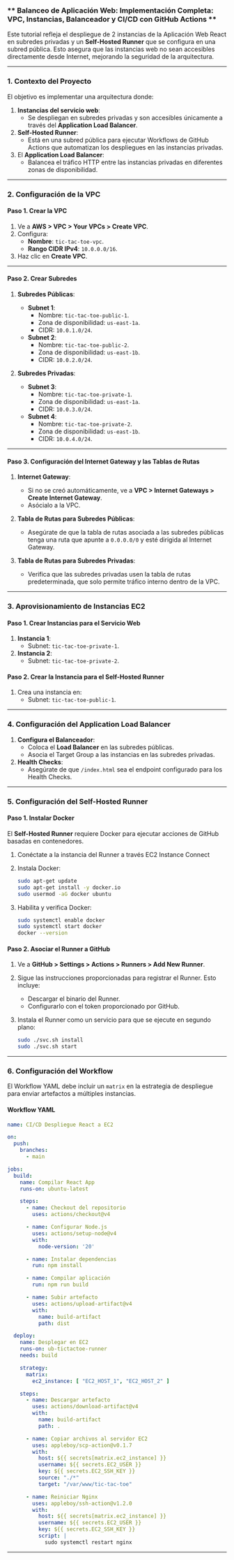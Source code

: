 ### ** Balanceo de Aplicación Web: Implementación Completa: VPC, Instancias, Balanceador y CI/CD con GitHub Actions **

Este tutorial refleja el despliegue de 2 instancias de la Aplicación Web React en subredes privadas y un **Self-Hosted Runner** que se configura en una subred pública. Esto asegura que las instancias web no sean accesibles directamente desde Internet, mejorando la seguridad de la arquitectura.

---

### **1. Contexto del Proyecto**

El objetivo es implementar una arquitectura donde:
1. **Instancias del servicio web**:
   - Se despliegan en subredes privadas y son accesibles únicamente a través del **Application Load Balancer**.
2. **Self-Hosted Runner**:
   - Está en una subred pública para ejecutar Workflows de GitHub Actions que automatizan los despliegues en las instancias privadas.
3. El **Application Load Balancer**:
   - Balancea el tráfico HTTP entre las instancias privadas en diferentes zonas de disponibilidad.

---

### **2. Configuración de la VPC**

#### **Paso 1. Crear la VPC**
1. Ve a **AWS > VPC > Your VPCs > Create VPC**.
2. Configura:
   - **Nombre**: `tic-tac-toe-vpc`.
   - **Rango CIDR IPv4**: `10.0.0.0/16`.
3. Haz clic en **Create VPC**.

---

#### **Paso 2. Crear Subredes**
1. **Subredes Públicas**:
   - **Subnet 1**:
     - Nombre: `tic-tac-toe-public-1`.
     - Zona de disponibilidad: `us-east-1a`.
     - CIDR: `10.0.1.0/24`.
   - **Subnet 2**:
     - Nombre: `tic-tac-toe-public-2`.
     - Zona de disponibilidad: `us-east-1b`.
     - CIDR: `10.0.2.0/24`.

2. **Subredes Privadas**:
   - **Subnet 3**:
     - Nombre: `tic-tac-toe-private-1`.
     - Zona de disponibilidad: `us-east-1a`.
     - CIDR: `10.0.3.0/24`.
   - **Subnet 4**:
     - Nombre: `tic-tac-toe-private-2`.
     - Zona de disponibilidad: `us-east-1b`.
     - CIDR: `10.0.4.0/24`.

---

#### **Paso 3. Configuración del Internet Gateway y las Tablas de Rutas**
1. **Internet Gateway**:
   - Si no se creó automáticamente, ve a **VPC > Internet Gateways > Create Internet Gateway**.
   - Asócialo a la VPC.

2. **Tabla de Rutas para Subredes Públicas**:
   - Asegúrate de que la tabla de rutas asociada a las subredes públicas tenga una ruta que apunte a `0.0.0.0/0` y esté dirigida al Internet Gateway.

3. **Tabla de Rutas para Subredes Privadas**:
   - Verifica que las subredes privadas usen la tabla de rutas predeterminada, que solo permite tráfico interno dentro de la VPC.

---

### **3. Aprovisionamiento de Instancias EC2**

#### **Paso 1. Crear Instancias para el Servicio Web**
1. **Instancia 1**:
   - Subnet: `tic-tac-toe-private-1`.
2. **Instancia 2**:
   - Subnet: `tic-tac-toe-private-2`.

#### **Paso 2. Crear la Instancia para el Self-Hosted Runner**
1. Crea una instancia en:
   - Subnet: `tic-tac-toe-public-1`.

---


### **4. Configuración del Application Load Balancer**

1. **Configura el Balanceador**:
   - Coloca el **Load Balancer** en las subredes públicas.
   - Asocia el Target Group a las instancias en las subredes privadas.
2. **Health Checks**:
   - Asegúrate de que `/index.html` sea el endpoint configurado para los Health Checks.

---


### **5. Configuración del Self-Hosted Runner**

#### **Paso 1. Instalar Docker**
El **Self-Hosted Runner** requiere Docker para ejecutar acciones de GitHub basadas en contenedores.

1. Conéctate a la instancia del Runner a través EC2 Instance Connect   

2. Instala Docker:
   ```bash
   sudo apt-get update
   sudo apt-get install -y docker.io
   sudo usermod -aG docker ubuntu
   ```

3. Habilita y verifica Docker:
   ```bash
   sudo systemctl enable docker
   sudo systemctl start docker
   docker --version
   ```

#### **Paso 2. Asociar el Runner a GitHub**
1. Ve a **GitHub > Settings > Actions > Runners > Add New Runner**.
2. Sigue las instrucciones proporcionadas para registrar el Runner. Esto incluye:
   - Descargar el binario del Runner.
   - Configurarlo con el token proporcionado por GitHub.

3. Instala el Runner como un servicio para que se ejecute en segundo plano:
   ```bash
   sudo ./svc.sh install
   sudo ./svc.sh start
   ```
---

### **6. Configuración del Workflow**

El Workflow YAML debe incluir un `matrix` en la estrategia de despliegue para enviar artefactos a múltiples instancias.

#### **Workflow YAML**
```yaml
name: CI/CD Despliegue React a EC2

on:
  push:
    branches:
      - main

jobs:
  build:
    name: Compilar React App
    runs-on: ubuntu-latest

    steps:
      - name: Checkout del repositorio
        uses: actions/checkout@v4

      - name: Configurar Node.js
        uses: actions/setup-node@v4
        with:
          node-version: '20'

      - name: Instalar dependencias
        run: npm install

      - name: Compilar aplicación
        run: npm run build

      - name: Subir artefacto
        uses: actions/upload-artifact@v4
        with:
          name: build-artifact
          path: dist

  deploy:
    name: Desplegar en EC2
    runs-on: ub-tictactoe-runner
    needs: build

    strategy:
      matrix:
        ec2_instance: [ "EC2_HOST_1", "EC2_HOST_2" ]

    steps:
      - name: Descargar artefacto
        uses: actions/download-artifact@v4
        with:
          name: build-artifact
          path: .

      - name: Copiar archivos al servidor EC2
        uses: appleboy/scp-action@v0.1.7
        with:
          host: ${{ secrets[matrix.ec2_instance] }}
          username: ${{ secrets.EC2_USER }}
          key: ${{ secrets.EC2_SSH_KEY }}
          source: "./*"
          target: "/var/www/tic-tac-toe"

      - name: Reiniciar Nginx
        uses: appleboy/ssh-action@v1.2.0
        with:
          host: ${{ secrets[matrix.ec2_instance] }}
          username: ${{ secrets.EC2_USER }}
          key: ${{ secrets.EC2_SSH_KEY }}
          script: |
            sudo systemctl restart nginx
```

---